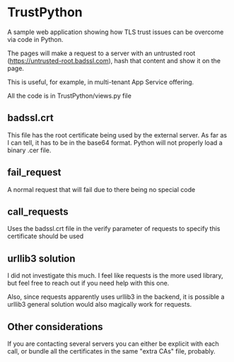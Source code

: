 # TrustPython

A sample web application showing how TLS trust issues can be overcome via code in Python.

The pages will make a request to a server with an untrusted root (https://untrusted-root.badssl.com), hash that content and show it on the page.

This is useful, for example, in multi-tenant App Service offering.

All the code is in TrustPython/views.py file

## badssl.crt

This file has the root certificate being used by the external server. As far as I can tell, it has to be in the base64 format. Python will not properly load a binary .cer file.

## fail_request

A normal request that will fail due to there being no special code

## call_requests

Uses the badssl.crt file in the verify parameter of requests to specify this certificate should be used

## urllib3 solution

I did not investigate this much. I feel like requests is the more used library, but feel free to reach out if you need help with this one.

Also, since requests apparently uses urllib3 in the backend, it is possible a urllib3 general solution would also magically work for requests.

## Other considerations

If you are contacting several servers you can either be explicit with each call, or bundle all the certificates in the same "extra CAs" file, probably.


